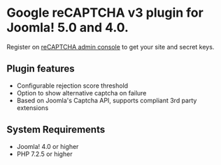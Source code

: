# Google reCAPTCHA v3 plugin for Joomla! 5.0 and 4.0.
Register on [reCAPTCHA admin console](https://www.google.com/recaptcha/admin/create) to get your site and secret keys.
## Plugin features
- Configurable rejection score threshold
- Option to show alternative captcha on failure
- Based on Joomla's Captcha API, supports compliant 3rd party extensions

## System Requirements
- Joomla! 4.0 or higher
- PHP 7.2.5 or higher
